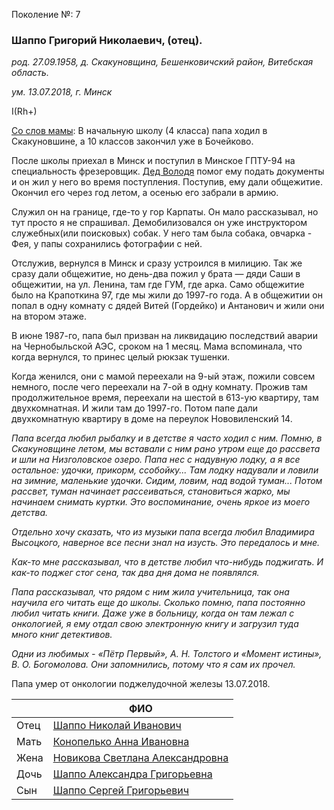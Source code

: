 Поколение №: 7

### Шаппо Григорий Николаевич, (отец).

_род. 27.09.1958, д. Скакуновщина, Бешенковичский район, Витебская область._

_ум. 13.07.2018, г. Минск_


I(Rh+)

[Со слов мамы](/ancestors/7-Новикова-Светлана-Александровна):
В начальную школу (4 класса) папа ходил в Скакуновшине, а 10 классов закончил уже в Бочейково. 

После школы приехал в Минск и поступил в Минское ГПТУ-94 на специальность фрезеровщик. [Дед Володя](/ancestors/6-Шаппо-Владимир-Иванович) помог ему подать документы и он жил у него во время поступления. Поступив, ему дали общежитие. Окончил его через год летом, а осенью его забрали в армию. 

Служил он на границе, где-то у гор Карпаты. Он мало рассказывал, но тут просто я не спрашивал.
Демобилизовался он уже инструктором служебных(или поисковых) собак. У него там была собака, овчарка - Фея, у папы сохранились фотографии с ней.

Отслужив, вернулся в Минск и сразу устроился в милицию. 
Так же сразу дали общежитие, но день-два пожил у брата — дяди Саши в общежитии, на ул. Ленина, там где ГУМ, где арка. 
Само общежитие было на Крапоткина 97, где мы жили до 1997-го года. 
А в общежитии он попал в одну комнату с дядей Витей (Гордейко) и Антанович и жили они на втором этаже. 

В июне 1987-го, папа был призван на ликвидацию последствий аварии на Чернобыльской АЭС, сроком на 1 месяц. Мама вспоминала, что когда вернулся, то принес целый рюкзак тушенки.

Когда женился, они с мамой переехали на 9-ый этаж, пожили совсем немного, после чего переехали на 7-ой в одну комнату. 
Прожив там продолжительное время, переехали на шестой в 613-ую квартиру, там двухкомнатная. 
И жили там до 1997-го. Потом папе дали двухкомнатную квартиру в доме на переулок Нововиленский 14.

_Папа всегда любил рыбалку и в детстве я часто ходил с ним. 
Помню, в Скакуновщине летом, мы вставали с ним рано утром еще до рассвета и шли на Низголовское озеро. 
Папа нес с надувную лодку, а я все остальное: удочки, прикорм, ссобойку...
Там лодку надували и ловили на зимние, маленькие удочки. Сидим, ловим, над водой туман... 
Потом рассвет, туман начинает рассеиваться, становиться жарко, мы начинаем снимать куртки.
Это воспоминание, очень яркое из моего детства._

_Отдельно хочу сказать, что из музыки папа всегда любил Владимира Высоцкого, наверное все песни знал на изусть. Это передалось и мне._

_Как-то мне рассказывал, что в детстве любил что-нибудь поджигать. И как-то поджег стог сена, так два дня дома не появлялся._

_Папа рассказывал, что рядом с ним жила учительница, так она научила его читать еще до школы. 
Сколько помню, папа постоянно любил читать книги. 
Даже уже в больницу, когда он там лежал с онкологией, я ему отдал свою электронную книгу и загрузил туда много книг детективов._ 

_Одни из любимых - «Пётр Первый», А. Н. Толстого и «Момент истины», В. О. Богомолова. Они запомнились, потому что я сам их прочел._

Папа умер от онкологии поджелудочной железы 13.07.2018. 

|      | ФИО                                                                             |
|------|---------------------------------------------------------------------------------|
| Отец | [Шаппо Николай Иванович](/ancestors/6-Шаппо-Николай-Иванович)                   |
| Мать | [Конопелько Анна Ивановна](/ancestors/6-Конопелько-Анна-Ивановна)               |
| Жена | [Новикова Светлана Александровна](/ancestors/7-Новикова-Светлана-Александровна) |
| Дочь | [Шаппо Александра Григорьевна](/ancestors/8-Шаппо-Александра-Григорьевна)       |
| Сын  | [Шаппо Сергей Григорьевич](/ancestors/8-Шаппо-Сергей-Григорьевич)               |

